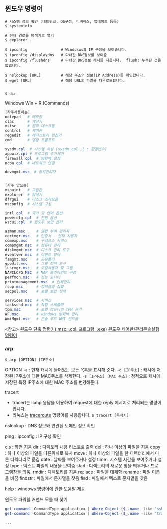 ## 윈도우 명령어
```
# 시스템 정보 확인 (네트워크, OS구성, 디바이스, 업데이트 등등)
$ systeminfo

# 현재 경로를 탐색기로 열기
$ explorer .

$ ipconfig               # Windosws의 IP 구성을 보여줍니다.
$ ipconfig /displaydns   # 다녀간 DNS정보를 보여줌
$ ipconfig /flushdns     # 다녀간 DNS정보 캐시를 지웁니다.  flush: 누적돤 것을 없앱니다.

$ nslookup [URL]         # 해당 주소의 정보(IP Address)를 확인합니다.
$ wget [URL]             # 해당 URL의 파일을 다운로드합니다.


$ dir 

```

Windows Win + R (Commands)
```powershell
[자주사용하는] 
notepad   # 메모장
clac      # 계산기
mstsc     # 원격 데스크톱
control   # 제어판
regedit   # 레지스트리 편집기
cmd       # 명령 프롬프트

sysdm.cpl  # 시스템 속성 (sysdm.cpl ,3 : 환경변수)
appwiz.cpl # 프로그램 추가제거
firewall.cpl  # 방화벽 설정
ncpa.cpl  # 네트워크 연결

devmgmt.msc  # 장치관리자


[자주 안쓰는]
mspaint   # 그림판
explorer  # 탐색기
dfrgui    # 디스크 조각모음
msconfig  # 시스템 구성

intl.cpl  # 국가 및 언어 옵션
powercfg.cpl  # 전원 옵션
wscui.cpl  # 윈도우 보안 센터

azman.msc     # 권한 부여 관리자
certmgr.msc   # 인증서 - 현재 사용자
comexp.msc    # 구성요소 서비스
compmgmt.msc  # 컴퓨터 관리
diskmgmt.msc  # 디스크 관리 도구
eventvwr.msc  # 이벤트 뷰어
fsmgmt.msc    # 공유폴더
gpedit.msc    # 그룹 정책 도구
lusrmgr.msc   # 로컬사용자 및 그룹
NAPCLCFG.MSC  # NAP 클라이언트 구성
perfmon.msc   # 성능 모니터
printmanagement.msc  # 인쇄관리
rsop.msc      # 정책결과 집합
secpol.msc    # 로컬 보안 정책

services.msc  # 서비스
taskschd.msc  # 작업 스케줄러
tpm.msc       # 로컬 컴퓨터의 TPM 관리
WF.msc        # windows 방화벽 관리
WmiMgmt.msc   # 콘솔 루트 WMI 컨트롤
```

<참고>
[윈도우 단축 명령키(.msc, .cpl, 프로그램, .exe)](https://byounghee.tistory.com/26)
[윈도우 제어판/관리콘솔실행명령어](https://leopit.tistory.com/63)

### arp
`$ arp [OPTION] [IP주소]`

OPTION
`-a`  : 현재 캐시에 들어있는 모든 목록을 표시해 준다.
`-d [IP주소]` : 캐시에 저장된 IP주소에 대한 MAC주소를 삭제한다.
`-s [IP주소] [MAC 주소]` : 정적으로 캐시에 저장된 특정 IP주소에 대한 MAC 주소를 변경해준다.



tracert 
-    tracert는 icmp 응답을 이용하여 request에 대한 reply 메시지로 처리되는 명령어 입니다.
-   리눅스는 [traceroute](onenote:리눅스%20명령어.one#traceroute&section-id={B4104DA2-1A9C-4577-AAC7-81D308EF4024}&page-id={27E2D6C1-DBB0-44E1-8BFE-97A50E82BA53}&end&base-path=https://mokpo-my.sharepoint.com/personal/s173315_365_mokpo_ac_kr/Documents/OneNote/OS) 명령어를 사용합니다.
`$ tracert [목적지]`


nslookup :  DNS 정보와 연관된 도메인 정보 확인

ping : 
ipconfig : IP 구성 확인


cls : 화면 지움
dir : 디렉토리 내용 리스트로 출력 
del : 하나 이상의 파일을 지움
copy :  하나 이상의 파일을 다른위치로 복사
move :  하나 이상의 파일을 한 디렉터리에서 다른 디렉터리로 옮김
date :  날짜를 보여주거나 설정
time :  시스템 시간을 보여주거나 설정
type :  텍스트 파일의 내용을 보여줌
start : 디렉토리의 새로운 창을 띄우거나 프로그램창을 띄움.
rmdir :  디렉토리를 지움
replace :  파일을 대체함
rename :  파일 이름을 바꿈
findstr :  파일에서 문자열을 찾음
find : 파일에서 텍스트 문자열을 찾음

help :  windows 명령어에 관한 도움말 제공

윈도우 파워쉘 커맨드 모를 때 찾기
```powershell
get-command -CommandType application | Where-Object {$_.name -like "ssh-*"}
get-command -CommandType application | Where-Object {$_.name -like "tra*"} 

...
```
